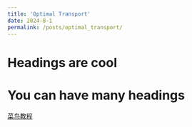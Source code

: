 ```yaml
---
title: 'Optimal Transport'
date: 2024-8-1
permalink: /posts/optimal_transport/
---
```



Headings are cool
======

You can have many headings
======


[菜鸟教程](https://www.runoob.com)
